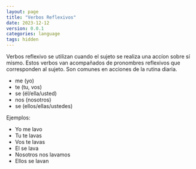 ```yaml
---
layout: page
title: "Verbos Reflexivos"
date: 2023-12-12
version: 0.0.1
categories: language
tags: hidden
---
```


Verbos reflexivo se utilizan cuando el sujeto se realiza una accíon
sobre sí mismo. Estos verbos van acompañados de pronombres reflexivos
que corresponden al sujeto. Son comunes en acciones de la rutina diaria.

- me (yo)
- te (tu, vos)
- se (él/ella/usted)
- nos (nosotros)
- se (ellos/ellas/ustedes)

Ejemplos:

- Yo me lavo
- Tu te lavas
- Vos te lavas
- El se lava
- Nosotros nos lavamos
- Ellos se lavan
